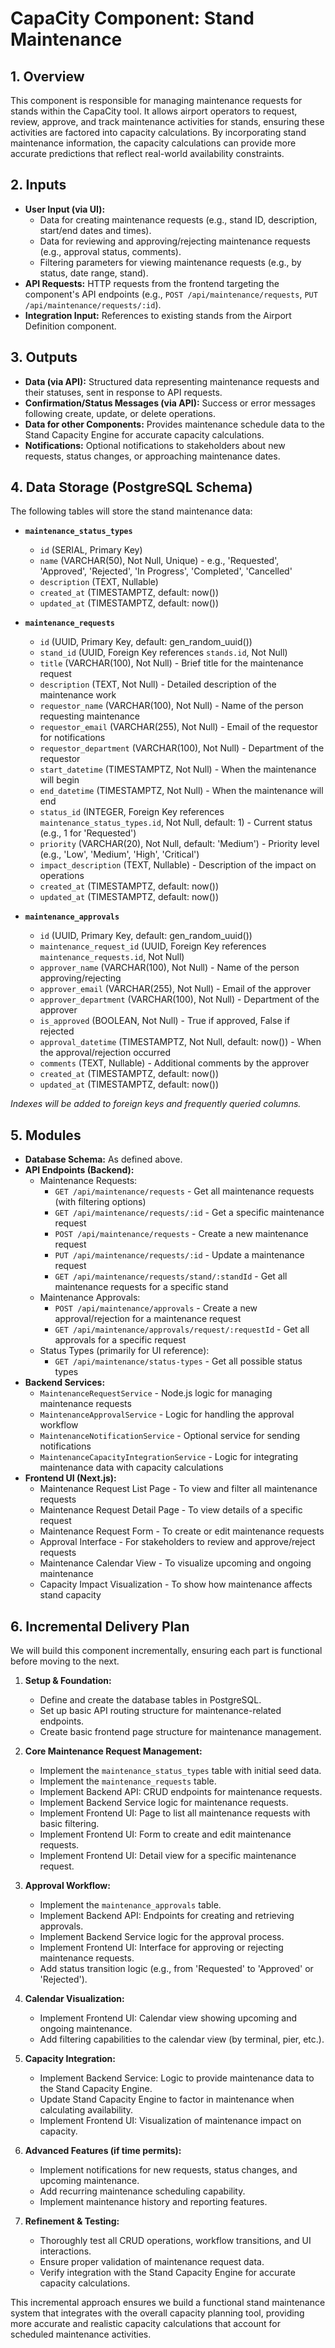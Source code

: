 # CapaCity Component: Stand Maintenance

## 1. Overview

This component is responsible for managing maintenance requests for stands within the CapaCity tool. It allows airport operators to request, review, approve, and track maintenance activities for stands, ensuring these activities are factored into capacity calculations. By incorporating stand maintenance information, the capacity calculations can provide more accurate predictions that reflect real-world availability constraints.

## 2. Inputs

* **User Input (via UI):**
  * Data for creating maintenance requests (e.g., stand ID, description, start/end dates and times).
  * Data for reviewing and approving/rejecting maintenance requests (e.g., approval status, comments).
  * Filtering parameters for viewing maintenance requests (e.g., by status, date range, stand).
* **API Requests:** HTTP requests from the frontend targeting the component's API endpoints (e.g., `POST /api/maintenance/requests`, `PUT /api/maintenance/requests/:id`).
* **Integration Input:** References to existing stands from the Airport Definition component.

## 3. Outputs

* **Data (via API):** Structured data representing maintenance requests and their statuses, sent in response to API requests.
* **Confirmation/Status Messages (via API):** Success or error messages following create, update, or delete operations.
* **Data for other Components:** Provides maintenance schedule data to the Stand Capacity Engine for accurate capacity calculations.
* **Notifications:** Optional notifications to stakeholders about new requests, status changes, or approaching maintenance dates.

## 4. Data Storage (PostgreSQL Schema)

The following tables will store the stand maintenance data:

* **`maintenance_status_types`**
  * `id` (SERIAL, Primary Key)
  * `name` (VARCHAR(50), Not Null, Unique) - e.g., 'Requested', 'Approved', 'Rejected', 'In Progress', 'Completed', 'Cancelled'
  * `description` (TEXT, Nullable)
  * `created_at` (TIMESTAMPTZ, default: now())
  * `updated_at` (TIMESTAMPTZ, default: now())

* **`maintenance_requests`**
  * `id` (UUID, Primary Key, default: gen_random_uuid())
  * `stand_id` (UUID, Foreign Key references `stands.id`, Not Null)
  * `title` (VARCHAR(100), Not Null) - Brief title for the maintenance request
  * `description` (TEXT, Not Null) - Detailed description of the maintenance work
  * `requestor_name` (VARCHAR(100), Not Null) - Name of the person requesting maintenance
  * `requestor_email` (VARCHAR(255), Not Null) - Email of the requestor for notifications
  * `requestor_department` (VARCHAR(100), Not Null) - Department of the requestor
  * `start_datetime` (TIMESTAMPTZ, Not Null) - When the maintenance will begin
  * `end_datetime` (TIMESTAMPTZ, Not Null) - When the maintenance will end
  * `status_id` (INTEGER, Foreign Key references `maintenance_status_types.id`, Not Null, default: 1) - Current status (e.g., 1 for 'Requested')
  * `priority` (VARCHAR(20), Not Null, default: 'Medium') - Priority level (e.g., 'Low', 'Medium', 'High', 'Critical')
  * `impact_description` (TEXT, Nullable) - Description of the impact on operations
  * `created_at` (TIMESTAMPTZ, default: now())
  * `updated_at` (TIMESTAMPTZ, default: now())

* **`maintenance_approvals`**
  * `id` (UUID, Primary Key, default: gen_random_uuid())
  * `maintenance_request_id` (UUID, Foreign Key references `maintenance_requests.id`, Not Null)
  * `approver_name` (VARCHAR(100), Not Null) - Name of the person approving/rejecting
  * `approver_email` (VARCHAR(255), Not Null) - Email of the approver
  * `approver_department` (VARCHAR(100), Not Null) - Department of the approver
  * `is_approved` (BOOLEAN, Not Null) - True if approved, False if rejected
  * `approval_datetime` (TIMESTAMPTZ, Not Null, default: now()) - When the approval/rejection occurred
  * `comments` (TEXT, Nullable) - Additional comments by the approver
  * `created_at` (TIMESTAMPTZ, default: now())
  * `updated_at` (TIMESTAMPTZ, default: now())

*Indexes will be added to foreign keys and frequently queried columns.*

## 5. Modules

* **Database Schema:** As defined above.
* **API Endpoints (Backend):**
  * Maintenance Requests:
    * `GET /api/maintenance/requests` - Get all maintenance requests (with filtering options)
    * `GET /api/maintenance/requests/:id` - Get a specific maintenance request
    * `POST /api/maintenance/requests` - Create a new maintenance request
    * `PUT /api/maintenance/requests/:id` - Update a maintenance request
    * `GET /api/maintenance/requests/stand/:standId` - Get all maintenance requests for a specific stand
  * Maintenance Approvals:
    * `POST /api/maintenance/approvals` - Create a new approval/rejection for a maintenance request
    * `GET /api/maintenance/approvals/request/:requestId` - Get all approvals for a specific request
  * Status Types (primarily for UI reference):
    * `GET /api/maintenance/status-types` - Get all possible status types
* **Backend Services:**
  * `MaintenanceRequestService` - Node.js logic for managing maintenance requests
  * `MaintenanceApprovalService` - Logic for handling the approval workflow
  * `MaintenanceNotificationService` - Optional service for sending notifications
  * `MaintenanceCapacityIntegrationService` - Logic for integrating maintenance data with capacity calculations
* **Frontend UI (Next.js):**
  * Maintenance Request List Page - To view and filter all maintenance requests
  * Maintenance Request Detail Page - To view details of a specific request
  * Maintenance Request Form - To create or edit maintenance requests
  * Approval Interface - For stakeholders to review and approve/reject requests
  * Maintenance Calendar View - To visualize upcoming and ongoing maintenance
  * Capacity Impact Visualization - To show how maintenance affects stand capacity

## 6. Incremental Delivery Plan

We will build this component incrementally, ensuring each part is functional before moving to the next.

1. **Setup & Foundation:**
   * Define and create the database tables in PostgreSQL.
   * Set up basic API routing structure for maintenance-related endpoints.
   * Create basic frontend page structure for maintenance management.

2. **Core Maintenance Request Management:**
   * Implement the `maintenance_status_types` table with initial seed data.
   * Implement the `maintenance_requests` table.
   * Implement Backend API: CRUD endpoints for maintenance requests.
   * Implement Backend Service logic for maintenance requests.
   * Implement Frontend UI: Page to list all maintenance requests with basic filtering.
   * Implement Frontend UI: Form to create and edit maintenance requests.
   * Implement Frontend UI: Detail view for a specific maintenance request.

3. **Approval Workflow:**
   * Implement the `maintenance_approvals` table.
   * Implement Backend API: Endpoints for creating and retrieving approvals.
   * Implement Backend Service logic for the approval process.
   * Implement Frontend UI: Interface for approving or rejecting maintenance requests.
   * Add status transition logic (e.g., from 'Requested' to 'Approved' or 'Rejected').

4. **Calendar Visualization:**
   * Implement Frontend UI: Calendar view showing upcoming and ongoing maintenance.
   * Add filtering capabilities to the calendar view (by terminal, pier, etc.).

5. **Capacity Integration:**
   * Implement Backend Service: Logic to provide maintenance data to the Stand Capacity Engine.
   * Update Stand Capacity Engine to factor in maintenance when calculating availability.
   * Implement Frontend UI: Visualization of maintenance impact on capacity.

6. **Advanced Features (if time permits):**
   * Implement notifications for new requests, status changes, and upcoming maintenance.
   * Add recurring maintenance scheduling capability.
   * Implement maintenance history and reporting features.

7. **Refinement & Testing:**
   * Thoroughly test all CRUD operations, workflow transitions, and UI interactions.
   * Ensure proper validation of maintenance request data.
   * Verify integration with the Stand Capacity Engine for accurate capacity calculations.

This incremental approach ensures we build a functional stand maintenance system that integrates with the overall capacity planning tool, providing more accurate and realistic capacity calculations that account for scheduled maintenance activities. 
